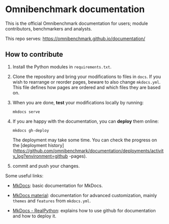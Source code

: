 # Omnibenchmark documentation

This is the official Omnibenchmark documentation for users; module contributors, benchmarkers and analysts. 

This repo serves: https://omnibenchmark.github.io/documentation/

## How to contribute

1) Install the Python modules in `requirements.txt`.

2) Clone the repository and bring your modifications to files in `docs`. If you wish to rearrange or reorder pages, beware to also change `mkdocs.yml`. This file defines how pages are ordered and which files they are based on.

3) When you are done, **test** your modifications locally by running: 

    `mkdocs serve` 

3) If you are happy with the documentation, you can **deploy** them online: 

    `mkdocs gh-deploy`

    The deployment may take some time. You can check the progress on the [deployment history](https://github.com/omnibenchmark/documentation/deployments/activity_log?environment=github  -pages). 

4) commit and push your changes. 


Some useful links: 

- [MkDocs](https://www.mkdocs.org/): basic documentation for MkDocs.

- [MkDocs material](https://squidfunk.github.io/mkdocs-material/): documentation for advanced customization, mainly `themes` and `features` from `mkdocs.yml`. 

- [MkDocs - RealPython](https://realpython.com/python-project-documentation-with-mkdocs/#step-6-host-your-documentation-on-github): explains how to use github for documentation and how to deploy it. 
